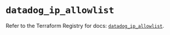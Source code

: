 # `datadog_ip_allowlist`

Refer to the Terraform Registry for docs: [`datadog_ip_allowlist`](https://registry.terraform.io/providers/datadog/datadog/3.69.0/docs/resources/ip_allowlist).
